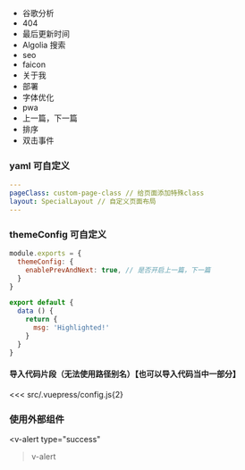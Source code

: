 - 谷歌分析
- 404
- 最后更新时间
- Algolia 搜索
- seo
- faicon
- 关于我
- 部署
- 字体优化
- pwa
- 上一篇，下一篇
- 排序
- 双击事件
### yaml 可自定义
```yaml
---
pageClass: custom-page-class // 给页面添加特殊class
layout: SpecialLayout // 自定义页面布局
---
```
### themeConfig 可自定义
```js
module.exports = {
  themeConfig: {
    enablePrevAndNext: true, // 是否开启上一篇，下一篇
  }
}
```

``` js {4,5}
export default {
  data () {
    return {
      msg: 'Highlighted!'
    }
  }
}
```
#### 导入代码片段（无法使用路径别名）【也可以导入代码当中一部分】
<<< src/.vuepress/config.js{2}

### 使用外部组件
<v-alert
  type="success"
>v-alert</v-alert>



